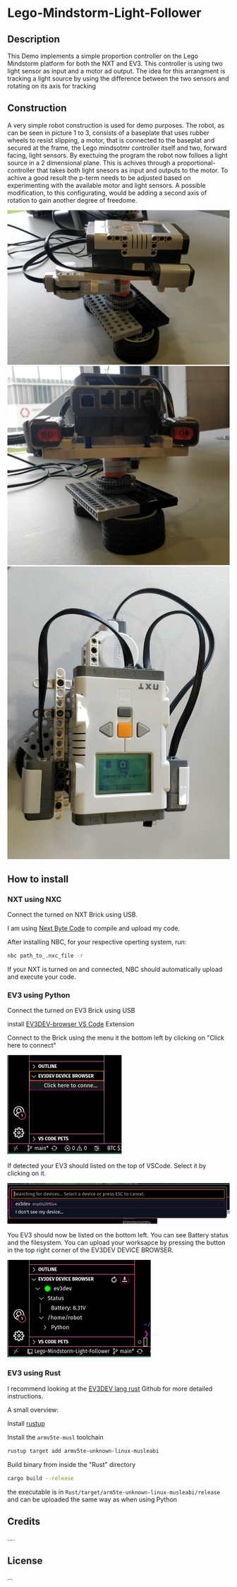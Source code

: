 # Lego-Mindstorm-Light-Follower

## Description

This Demo implements a simple proportion controller on the Lego Mindstorm platform for both the NXT and EV3. This controller is using two light sensor as input and a motor ad output. The idea for this arrangment is tracking a light source by using the difference between the two sensors and rotating on its axis for tracking

## Construction

A very simple robot construction is used for demo purposes.
The robot, as can be seen in picture 1 to 3, consists of a baseplate that uses rubber wheels to resist slipping, a motor, that is connected to the baseplat and secured at the frame, the Lego mindsotmr controller itself and two, forward facing, light sensors.
By exectuing the program the robot now folloes a light source in a 2 dimensional plane. This is achives through a proportional-controller that takes both light snesors as input and outputs to the motor. To achive a good result the p-term needs to be adjusted based on experimenting with the available motor and light sensors.
A possible modification, to this configurating, would be adding a second axis of rotation to gain another degree of freedome.

![side view](assets/IMG_20251009_140737__01.jpg)
![front view](assets/IMG_20251009_140749__01.jpg)
![top view](assets/IMG_20251009_140829__01.jpg)

## How to install

### NXT using NXC
Connect the turned on NXT Brick using USB.

I am using [Next Byte Code](https://bricxcc.sourceforge.net/nbc/) to compile and upload my code.

After installing NBC, for your respective operting system, run: 

```bash
nbc path_to_.nxc_file -r
```

If your NXT is turned on and connected, NBC should automatically upload and execute your code.

### EV3 using Python

Connect the turned on EV3 Brick using USB 

install [EV3DEV-browser VS Code](https://marketplace.visualstudio.com/items?itemName=ev3dev.ev3dev-browser) Extension

Connect to the Brick using the menu it the bottom left by clicking on "Click here to connect"

![First click on "connect to a device"](assets/image_1.png)

If detected your EV3 should listed on the top of VSCode. Select it by clicking on it.

![Your Brick should be listed here](assets/image_2.png)

You EV3 should now be listed on the bottom left. You can see Battery status and the filesystem. You can upload your worksapce by pressing the button in the top right corner of the EV3DEV DEVICE BROWSER.

![You can now acces the filesystem](assets/image_3.png)

### EV3 using Rust

I recommend looking at the [EV3DEV lang rust](https://github.com/pixix4/ev3dev-lang-rust/blob/master/README.md) Github for more detailed instructions.

A small overview:


Install [rustup](https://rust-lang.org/tools/install/)

Install the `armv5te-musl` toolchain
```bash
rustup target add armv5te-unknown-linux-musleabi
```

Build binary from inside the "Rust" directory

```bash
cargo build --release
```

the executable is in ```Rust/target/arm5te-unknown-linux-musleabi/release``` and can be uploaded the same way as when using Python
## Credits

....

## License

...
